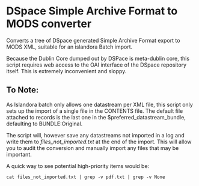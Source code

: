 # DSpace Simple Archive Format to MODS converter
Converts a tree of DSpace generated Simple Archive Format export to MODS XML, suitable for an islandora Batch import.

Because the Dublin Core dumped out by DSPace is meta-dublin core, this script requires web access to the OAI interface of the DSpace repository itself. This is extremely inconvenient and sloppy.

## To Note:
As Islandora batch only allows one datastream per XML file, this script only sets up the import of a single file in the CONTENTS file. The default file attached to records is the last one in the $preferred_datastream_bundle, defaulting to BUNDLE:Original.

The script will, however save any datastreams not imported in a log and write them to _files_not_imported.txt_ at the end of the import. This will allow you to audit the conversion and manually import any files that may be important.

A quick way to see potential high-priority items would be:

```cat files_not_imported.txt | grep -v pdf.txt | grep -v None```

